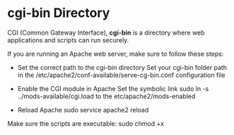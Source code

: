 cgi-bin Directory
=======================
CGI (Common Gateway Interface), **cgi-bin** is a directory where web applications and scripts can run securely.

If you are running an Apache web server, make sure to follow these steps:

* Set the correct path to the cgi-bin directory
Set your cgi-bin folder path in the /etc/apache2/conf-available/serve-cg-bin.conf configuration file

* Enable the CGI module in Apache
Set the symbolic link sudo ln -s ../mods-available/cgi.load to the etc/apache2/mods-enabled

* Reload Apache
sudo service apache2 reload

Make sure the scripts are executable: sudo chmod +x
